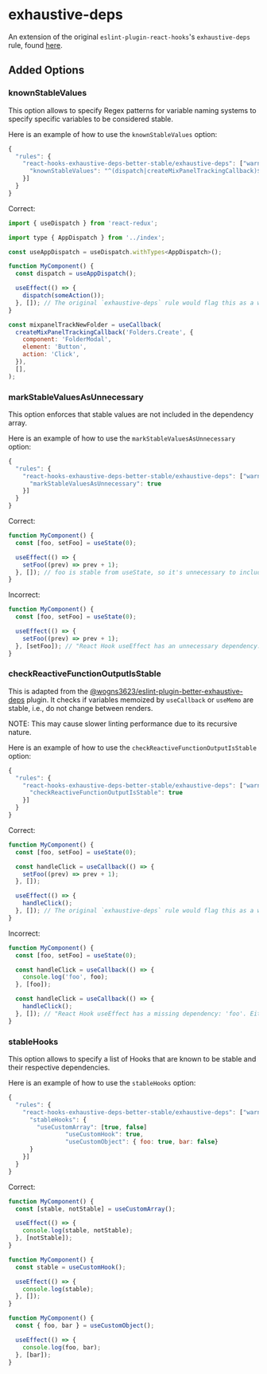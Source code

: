 # exhaustive-deps

An extension of the original `eslint-plugin-react-hooks`'s `exhaustive-deps` rule, found [here](https://github.com/facebook/react/blob/master/packages/eslint-plugin-react-hooks).

## Added Options

### knownStableValues

This option allows to specify Regex patterns for variable naming systems to specify specific variables to be considered stable.

Here is an example of how to use the `knownStableValues` option:

```js
{
  "rules": {
    "react-hooks-exhaustive-deps-better-stable/exhaustive-deps": ["warn", {
      "knownStableValues": "^(dispatch|createMixPanelTrackingCallback)$"
    }]
  }
}
```

Correct:

```js
import { useDispatch } from 'react-redux';

import type { AppDispatch } from '../index';

const useAppDispatch = useDispatch.withTypes<AppDispatch>();

function MyComponent() {
  const dispatch = useAppDispatch();

  useEffect(() => {
    dispatch(someAction());
  }, []); // The original `exhaustive-deps` rule would flag this as a warning with a missing dependency
}
```

```js
const mixpanelTrackNewFolder = useCallback(
  createMixPanelTrackingCallback('Folders.Create', {
    component: 'FolderModal',
    element: 'Button',
    action: 'Click',
  }),
  [],
);
```

### markStableValuesAsUnnecessary

This option enforces that stable values are not included in the dependency array.

Here is an example of how to use the `markStableValuesAsUnnecessary` option:

```js
{
  "rules": {
    "react-hooks-exhaustive-deps-better-stable/exhaustive-deps": ["warn", {
      "markStableValuesAsUnnecessary": true
    }]
  }
}
```

Correct:

```js
function MyComponent() {
  const [foo, setFoo] = useState(0);

  useEffect(() => {
    setFoo((prev) => prev + 1);
  }, []); // foo is stable from useState, so it's unnecessary to include it in the dependency array
}
```

Incorrect:

```js
function MyComponent() {
  const [foo, setFoo] = useState(0);

  useEffect(() => {
    setFoo((prev) => prev + 1);
  }, [setFoo]); // "React Hook useEffect has an unnecessary dependency: 'setFoo'. Either exclude it or remove the dependency array."
}
```

### checkReactiveFunctionOutputIsStable

This is adapted from the [@wogns3623/eslint-plugin-better-exhaustive-deps](https://github.com/wogns3623/eslint-plugin-better-exhaustive-deps/tree/master#checkmemoizedvariableisstatic) plugin. It checks if variables memoized by `useCallback` or `useMemo` are stable, i.e., do not change between renders.

NOTE: This may cause slower linting performance due to its recursive nature.

Here is an example of how to use the `checkReactiveFunctionOutputIsStable` option:

```js
{
  "rules": {
    "react-hooks-exhaustive-deps-better-stable/exhaustive-deps": ["warn", {
      "checkReactiveFunctionOutputIsStable": true
    }]
  }
}
```

Correct:

```js
function MyComponent() {
  const [foo, setFoo] = useState(0);

  const handleClick = useCallback(() => {
    setFoo((prev) => prev + 1);
  }, []);

  useEffect(() => {
    handleClick();
  }, []); // The original `exhaustive-deps` rule would flag this as a warning with a missing dependency
}
```

Incorrect:

```js
function MyComponent() {
  const [foo, setFoo] = useState(0);

  const handleClick = useCallback(() => {
    console.log('foo', foo);
  }, [foo]);

  const handleClick = useCallback(() => {
    handleClick();
  }, []); // "React Hook useEffect has a missing dependency: 'foo'. Either include it or remove the dependency array."
}
```

### stableHooks

This option allows to specify a list of Hooks that are known to be stable and their respective dependencies.

Here is an example of how to use the `stableHooks` option:

```js
{
  "rules": {
    "react-hooks-exhaustive-deps-better-stable/exhaustive-deps": ["warn", {
      "stableHooks": {
        "useCustomArray": [true, false]
				"useCustomHook": true,
				"useCustomObject": { foo: true, bar: false}
      }
    }]
  }
}
```

Correct:

```js
function MyComponent() {
  const [stable, notStable] = useCustomArray();

  useEffect(() => {
    console.log(stable, notStable);
  }, [notStable]);
}
```

```js
function MyComponent() {
  const stable = useCustomHook();

  useEffect(() => {
    console.log(stable);
  }, []);
}
```

```js
function MyComponent() {
  const { foo, bar } = useCustomObject();

  useEffect(() => {
    console.log(foo, bar);
  }, [bar]);
}
```
